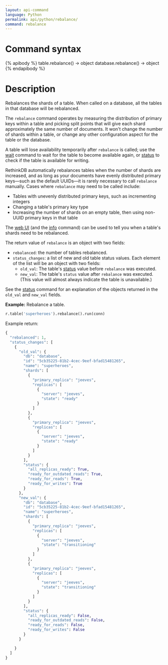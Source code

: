 ```yaml
---
layout: api-command
language: Python
permalink: api/python/rebalance/
command: rebalance
---
```

# Command syntax #

{% apibody %}
table.rebalance() &rarr; object
database.rebalance() &rarr; object
{% endapibody %}

# Description #

Rebalances the shards of a table. When called on a database, all the tables in that database will be rebalanced.

The `rebalance` command operates by measuring the distribution of primary keys within a table and picking split points that will give each shard approximately the same number of documents. It won't change the number of shards within a table, or change any other configuration aspect for the table or the database.

A table will lose availability temporarily after `rebalance` is called; use the [wait](/api/python/wait) command to wait for the table to become available again, or [status](/api/python/status) to check if the table is available for writing.

RethinkDB automatically rebalances tables when the number of shards are increased, and as long as your documents have evenly distributed primary keys&mdash;such as the default UUIDs&mdash;it is rarely necessary to call `rebalance` manually. Cases where `rebalance` may need to be called include:

* Tables with unevenly distributed primary keys, such as incrementing integers
* Changing a table's primary key type
* Increasing the number of shards on an empty table, then using non-UUID primary keys in that table

The [web UI](/docs/administration-tools/) (and the [info](/api/python/info) command) can be used to tell you when a table's shards need to be rebalanced.

The return value of `rebalance` is an object with two fields:

* `rebalanced`: the number of tables rebalanced.
* `status_changes`: a list of new and old table status values. Each element of the list will be an object with two fields:
    * `old_val`: The table's [status](/api/python/status) value before `rebalance` was executed. 
    * `new_val`: The table's `status` value after `rebalance` was executed. (This value will almost always indicate the table is unavailable.)

See the [status](/api/python/status) command for an explanation of the objects returned in the `old_val` and `new_val` fields.

__Example:__ Rebalance a table.

```py
r.table('superheroes').rebalance().run(conn)
```

<!-- stop -->

Example return:

```py
{
  "rebalanced": 1,
  "status_changes": [
    {
      "old_val": {
        "db": "database",
        "id": "5cb35225-81b2-4cec-9eef-bfad15481265",
        "name": "superheroes",
        "shards": [
          {
            "primary_replica": "jeeves",
            "replicas": [
              {
                "server": "jeeves",
                "state": "ready"
              }
            ]
          },
          {
            "primary_replica": "jeeves",
            "replicas": [
              {
                "server": "jeeves",
                "state": "ready"
              }
            ]
          }
        ],
        "status": {
          "all_replicas_ready": True,
          "ready_for_outdated_reads": True,
          "ready_for_reads": True,
          "ready_for_writes": True
        }
      },
      "new_val": {
        "db": "database",
        "id": "5cb35225-81b2-4cec-9eef-bfad15481265",
        "name": "superheroes",
        "shards": [
          {
            "primary_replica": "jeeves",
            "replicas": [
              {
                "server": "jeeves",
                "state": "transitioning"
              }
            ]
          },
          {
            "primary_replica": "jeeves",
            "replicas": [
              {
                "server": "jeeves",
                "state": "transitioning"
              }
            ]
          }
        ],
        "status": {
          "all_replicas_ready": False,
          "ready_for_outdated_reads": False,
          "ready_for_reads": False,
          "ready_for_writes": False
        }
      }

    }
  ]
}
```
